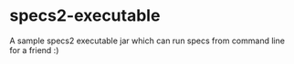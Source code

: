 specs2-executable
=================

A sample specs2 executable jar which can run specs from command line for a friend :)